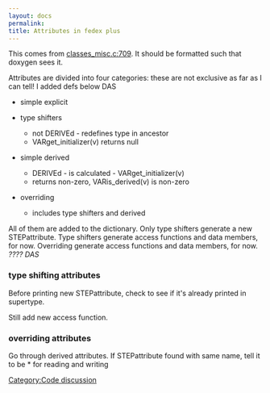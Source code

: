 ```yaml
---
layout: docs
permalink: 
title: Attributes in fedex plus
---
```


This comes from
[classes_misc.c:709](https://github.com/stepcode/stepcode/blob/master/src/fedex_plus/classes_misc.c#L709).
It should be formatted such that doxygen sees it.

Attributes are divided into four categories: these are not exclusive as
far as I can tell! I added defs below DAS

-   simple explicit
-   type shifters
    -   not DERIVEd - redefines type in ancestor
    -   VARget_initializer(v) returns null

-   simple derived
    -   DERIVEd - is calculated - VARget_initializer(v)
    -   returns non-zero, VARis_derived(v) is non-zero

-   overriding
    -   includes type shifters and derived

All of them are added to the dictionary. Only type shifters generate a
new STEPattribute. Type shifters generate access functions and data
members, for now. Overriding generate access functions and data members,
for now. *???? DAS*

### type shifting attributes

Before printing new STEPattribute, check to see if it's already printed
in supertype.

Still add new access function.

### overriding attributes

Go through derived attributes. If STEPattribute found with same name,
tell it to be \* for reading and writing

[Category:Code discussion](Category:Code_discussion.html)
